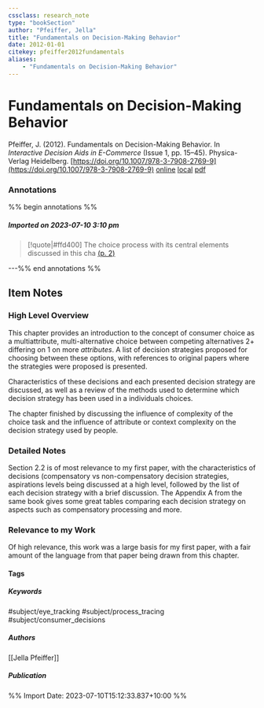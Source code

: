 ```yaml
---
cssclass: research_note
type: "bookSection"
author: "Pfeiffer, Jella"
title: "Fundamentals on Decision-Making Behavior"
date: 2012-01-01
citekey: pfeiffer2012fundamentals
aliases: 
    - "Fundamentals on Decision-Making Behavior"
---
```


# Fundamentals on Decision-Making Behavior

Pfeiffer, J. (2012). Fundamentals on Decision-Making Behavior. In _Interactive Decision Aids in E-Commerce_ (Issue 1, pp. 15–45). Physica-Verlag Heidelberg. [https://doi.org/10.1007/978-3-7908-2769-9](https://doi.org/10.1007/978-3-7908-2769-9)
[online](http://zotero.org/users/local/kZl3QdXV/items/67BMPMQA) [local](zotero://select/library/items/67BMPMQA) [pdf](file:///home/gjc216/Zotero/storage/TLBFKPD3/Pfeiffer%20-%202012%20-%20Interactive%20Decision%20Aids%20in%20E-Commerce.pdf)
 

 
### Annotations

%% begin annotations %%
##### Imported on 2023-07-10 3:10 pm
>[!quote|#ffd400]
>The choice process with its central elements discussed in this cha [(p. 2)](zotero://open-pdf/library/items/TLBFKPD3?page=2&annotation=U93X474M)

---%% end annotations %%

## Item Notes

### High Level Overview

This chapter provides an introduction to the concept of consumer choice
as a multiattribute, multi-alternative choice between competing
alternatives 2+ differing on 1 on more *attributes*. A list of decision
strategies proposed for choosing between these options, with references
to original papers where the strategies were proposed is presented.

Characteristics of these decisions and each presented decision strategy
are discussed, as well as a review of the methods used to determine
which decision strategy has been used in a individuals choices.

The chapter finished by discussing the influence of complexity of the
choice task and the influence of attribute or context complexity on the
decision strategy used by people.

### Detailed Notes

Section 2.2 is of most relevance to my first paper, with the
characteristics of decisions (compensatory vs non-compensatory decision
strategies, aspirations levels being discussed at a high level, followed
by the list of each decision strategy with a brief discussion. The
Appendix A from the same book gives some great tables comparing each
decision strategy on aspects such as compensatory processing and more.

### Relevance to my Work

Of high relevance, this work was a large basis for my first paper, with
a fair amount of the language from that paper being drawn from this
chapter.

#### Tags

##### Keywords

#subject/eye_tracking #subject/process_tracing #subject/consumer_decisions

##### Authors

[[Jella Pfeiffer]]

##### Publication


%% Import Date: 2023-07-10T15:12:33.837+10:00 %%
